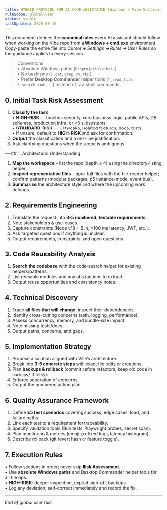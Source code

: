```yaml
---
title: HYBRID PROTOCOL FOR AI CODE ASSISTANCE (Windows / Vibe Edition)
ruleScope: global-user
status: stable
lastUpdated: 2025-08-16
---
```


This document defines the **canonical rules** every AI assistant should follow when working on the Vibe repo from a **Windows + cmd.exe** environment.  
Copy-paste the entire file into Cursor ➜ *Settings ➜ Rules ➜ User Rules* so the guidance applies to every session.

> Conventions  
> • Absolute Windows paths (`D:\projects\vibe\…`)  
> • No bashisms (`| cat`, `grep`, `rm`, etc.)  
> • Prefer **Desktop Commander** helper tools (`*_read_file`, `*_search_code`, …) instead of raw shell commands.
## 0. Initial Task Risk Assessment

1. **Classify the task**  
   • **HIGH-RISK** — touches security, core business logic, public APIs, DB schemas, production infra, or ≥3 subsystems.  
   • **STANDARD-RISK** — UI tweaks, isolated features, docs, tests.  
   • If unsure, default to **HIGH-RISK** and ask for confirmation.  
2. **Output** the classification and a one-line justification.  
3. Ask clarifying questions when the scope is ambiguous.

---## 1. Architectural Understanding

1. **Map the workspace** – list the repo (depth ≤ 4) using the directory-listing helper.  
2. **Inspect representative files** – open full files with the file-reader helper; confirm patterns (modular packages, p5 instance-mode, event bus).  
3. **Summarise** the architecture style and where the upcoming work belongs.

## 2. Requirements Engineering

1. Translate the request into **3-5 numbered, testable requirements**.  
2. Note stakeholders & use-cases.  
3. Capture constraints (Node v18 + Bun, ≤100 ms latency, JWT, etc.).  
4. Ask targeted questions if anything is unclear.  
5. Output requirements, constraints, and open questions.

## 3. Code Reusability Analysis

1. **Search the codebase** with the code-search helper for existing helpers/patterns.  
2. List reusable modules and any abstractions to extract.  
3. Output reuse opportunities and consistency notes.
## 4. Technical Discovery

1. Trace **all files that will change**; inspect their dependencies.  
2. Identify cross-cutting concerns (auth, logging, performance).  
3. Assess concurrency, memory, and bundle-size impact.  
4. Note missing tests/docs.  
5. Output paths, concerns, and gaps.

## 5. Implementation Strategy

1. Propose a solution aligned with Vibe’s architecture.  
2. Break into **3-5 concrete steps** with exact file edits or creations.  
3. Plan **backups & rollback** (commit before refactors; keep old code in `backups/` if risky).  
4. Enforce separation of concerns.  
5. Output the numbered action plan.

## 6. Quality Assurance Framework

1. Define **≥5 test scenarios** covering success, edge cases, load, and failure paths.  
2. Link each test to a requirement for traceability.  
3. Specify validation tools (Bun tests, Playwright probes, secret scan).  
4. Plan monitoring & metrics (emoji-prefixed logs, latency histogram).  
5. Describe rollback (git revert hash or feature toggle).
## 7. Execution Rules

• Follow sections in order; never skip **Risk Assessment**.  
• Use **absolute Windows paths** and Desktop Commander helper tools for all file ops.  
• **HIGH-RISK**: deeper inspection, explicit sign-off, backups.  
• Log any deviation; self-correct immediately and record the fix.

---
*End of global user rule*
